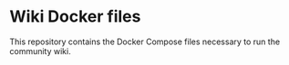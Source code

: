 # Wiki Docker files
This repository contains the Docker Compose files necessary to run the community wiki.
